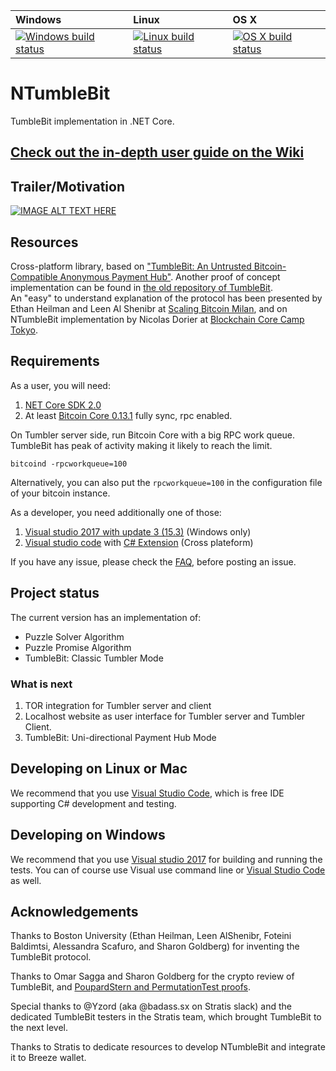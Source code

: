 | Windows | Linux | OS X |
| :---- | :---- | :---- |
[![Windows build status][1]][2] | [![Linux build status][3]][4] | [![OS X build status][5]][6] |

[1]: https://ci.appveyor.com/api/projects/status/vs4sn7saan0n9sx3?svg=true
[2]: https://ci.appveyor.com/project/BreezeHubAdmin/breezeprotocol/branch/master
[3]: https://travis-ci.org/BreezeHub/BreezeProtocol.svg?branch=master
[4]: https://travis-ci.org/BreezeHub/BreezeProtocol
[5]: https://travis-ci.org/BreezeHub/BreezeProtocol.svg?branch=master
[6]: https://travis-ci.org/BreezeHub/BreezeProtocol

# NTumbleBit
TumbleBit implementation in .NET Core.  

## [Check out the in-depth user guide on the Wiki](https://github.com/NTumbleBit/NTumbleBit/wiki)

## Trailer/Motivation
[![IMAGE ALT TEXT HERE](https://img.youtube.com/vi/T2nbxe7gH_4/2.jpg)](https://www.youtube.com/watch?v=T2nbxe7gH_4)

## Resources
Cross-platform library, based on ["TumbleBit: An Untrusted Bitcoin-Compatible Anonymous Payment Hub"](https://eprint.iacr.org/2016/575). 
Another proof of concept implementation can be found in [the old repository of TumbleBit](https://github.com/BUSEC/TumbleBit).  
An "easy" to understand explanation of the protocol has been presented by Ethan Heilman and Leen Al Shenibr at [Scaling Bitcoin Milan](https://www.youtube.com/watch?v=iGVSnxz1mn8), and on NTumbleBit implementation by Nicolas Dorier at [Blockchain Core Camp Tokyo](https://player.vimeo.com/video/215151763).

## Requirements

As a user, you will need:

1. [NET Core SDK 2.0](https://www.microsoft.com/net/core)
2. At least [Bitcoin Core 0.13.1](https://bitcoin.org/bin/bitcoin-core-0.13.1/) fully sync, rpc enabled.

On Tumbler server side, run Bitcoin Core with a big RPC work queue. TumbleBit has peak of activity making it likely to reach the limit.
```
bitcoind -rpcworkqueue=100
```

Alternatively, you can also put the `rpcworkqueue=100` in the configuration file of your bitcoin instance.

As a developer, you need additionally one of those:

1. [Visual studio 2017 with update 3 (15.3)](https://www.visualstudio.com/downloads/) (Windows only)
2. [Visual studio code](https://code.visualstudio.com/) with [C# Extension](https://marketplace.visualstudio.com/items?itemName=ms-vscode.csharp) (Cross plateform)

If you have any issue, please check the [FAQ](https://github.com/NTumbleBit/NTumbleBit/wiki/FAQ), before posting an issue.

## Project status
The current version has an implementation of:
* Puzzle Solver Algorithm
* Puzzle Promise Algorithm
* TumbleBit: Classic Tumbler Mode

### What is next

1. TOR integration for Tumbler server and client
2. Localhost website as user interface for Tumbler server and Tumbler Client.
3. TumbleBit: Uni-directional Payment Hub Mode

## Developing on Linux or Mac

We recommend that you use [Visual Studio Code](https://code.visualstudio.com/), which is free IDE supporting C# development and testing.

## Developing on Windows

We recommend that you use [Visual studio 2017](https://www.visualstudio.com/downloads/) for building and running the tests.
You can of course use Visual use command line or [Visual Studio Code](https://code.visualstudio.com/) as well.

## Acknowledgements

Thanks to Boston University (Ethan Heilman, Leen AlShenibr, Foteini Baldimtsi, Alessandra Scafuro, and Sharon Goldberg) for inventing the TumbleBit protocol.

Thanks to Omar Sagga and Sharon Goldberg for the crypto review of TumbleBit, and [PoupardStern and PermutationTest proofs](https://github.com/osagga/TumbleBitSetup).

Special thanks to @Yzord (aka @badass.sx on Stratis slack) and the dedicated TumbleBit testers in the Stratis team, which brought TumbleBit to the next level.

Thanks to Stratis to dedicate resources to develop NTumbleBit and integrate it to Breeze wallet.
